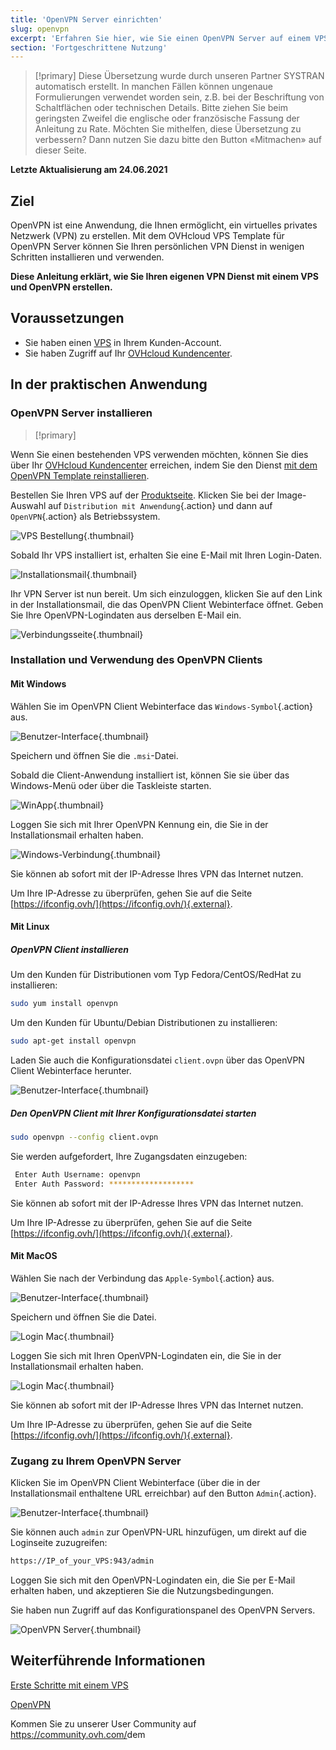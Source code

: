 ```yaml
---
title: 'OpenVPN Server einrichten'
slug: openvpn
excerpt: 'Erfahren Sie hier, wie Sie einen OpenVPN Server auf einem VPS installieren'
section: 'Fortgeschrittene Nutzung'
---
```


> [!primary]
> Diese Übersetzung wurde durch unseren Partner SYSTRAN automatisch erstellt. In manchen Fällen können ungenaue Formulierungen verwendet worden sein, z.B. bei der Beschriftung von Schaltflächen oder technischen Details. Bitte ziehen Sie beim geringsten Zweifel die englische oder französische Fassung der Anleitung zu Rate. Möchten Sie mithelfen, diese Übersetzung zu verbessern? Dann nutzen Sie dazu bitte den Button «Mitmachen» auf dieser Seite.
>

**Letzte Aktualisierung am 24.06.2021**

## Ziel

OpenVPN ist eine Anwendung, die Ihnen ermöglicht, ein virtuelles privates Netzwerk (VPN) zu erstellen. Mit dem OVHcloud VPS Template für OpenVPN Server können Sie Ihren persönlichen VPN Dienst in wenigen Schritten installieren und verwenden.

**Diese Anleitung erklärt, wie Sie Ihren eigenen VPN Dienst mit einem VPS und OpenVPN erstellen.**

## Voraussetzungen

- Sie haben einen [VPS](https://www.ovhcloud.com/de/vps/) in Ihrem Kunden-Account.
- Sie haben Zugriff auf Ihr [OVHcloud Kundencenter](https://www.ovh.com/auth/?action=gotomanager&from=https://www.ovh.de/&ovhSubsidiary=de).

## In der praktischen Anwendung

### OpenVPN Server installieren

> [!primary]
>
Wenn Sie einen bestehenden VPS verwenden möchten, können Sie dies über Ihr [OVHcloud Kundencenter](https://www.ovh.com/auth/?action=gotomanager&from=https://www.ovh.de/&ovhSubsidiary=de) erreichen, indem Sie den Dienst [mit dem OpenVPN Template reinstallieren](../erste-schritte-mit-einem-vps/#vps-installieren-oder-neu-installieren-aktuelle-reihe).
>

Bestellen Sie Ihren VPS auf der [Produktseite](https://www.ovhcloud.com/de/vps/). Klicken Sie bei der Image-Auswahl auf `Distribution mit Anwendung`{.action} und dann auf `OpenVPN`{.action} als Betriebssystem.

![VPS Bestellung](images/order_vps.png){.thumbnail}

Sobald Ihr VPS installiert ist, erhalten Sie eine E-Mail mit Ihren Login-Daten.

![Installationsmail](images/opencredent2.png){.thumbnail}

Ihr VPN Server ist nun bereit. Um sich einzuloggen, klicken Sie auf den Link in der Installationsmail, die das OpenVPN Client Webinterface öffnet. Geben Sie Ihre OpenVPN-Logindaten aus derselben E-Mail ein.

![Verbindungsseite](images/login_user.png){.thumbnail}

### Installation und Verwendung des OpenVPN Clients

#### Mit Windows

Wählen Sie im OpenVPN Client Webinterface das `Windows-Symbol`{.action} aus.

![Benutzer-Interface](images/windows_client.png){.thumbnail}

Speichern und öffnen Sie die `.msi`-Datei.

Sobald die Client-Anwendung installiert ist, können Sie sie über das Windows-Menü oder über die Taskleiste starten.

![WinApp](images/win_launch.png){.thumbnail}

Loggen Sie sich mit Ihrer OpenVPN Kennung ein, die Sie in der Installationsmail erhalten haben.

![Windows-Verbindung](images/win_login.png){.thumbnail}

Sie können ab sofort mit der IP-Adresse Ihres VPN das Internet nutzen.

Um Ihre IP-Adresse zu überprüfen, gehen Sie auf die Seite [https://ifconfig.ovh/](https://ifconfig.ovh/){.external}.

#### Mit Linux

##### **OpenVPN Client installieren**

Um den Kunden für Distributionen vom Typ Fedora/CentOS/RedHat zu installieren:

```sh
sudo yum install openvpn
```

Um den Kunden für Ubuntu/Debian Distributionen zu installieren:

```sh
sudo apt-get install openvpn
```

Laden Sie auch die Konfigurationsdatei `client.ovpn` über das OpenVPN Client Webinterface herunter.

![Benutzer-Interface](images/ovpn.png){.thumbnail}

##### **Den OpenVPN Client mit Ihrer Konfigurationsdatei starten**

```sh
sudo openvpn --config client.ovpn
```

Sie werden aufgefordert, Ihre Zugangsdaten einzugeben:

```sh
 Enter Auth Username: openvpn
 Enter Auth Password: *******************
```

Sie können ab sofort mit der IP-Adresse Ihres VPN das Internet nutzen.

Um Ihre IP-Adresse zu überprüfen, gehen Sie auf die Seite [https://ifconfig.ovh/](https://ifconfig.ovh/){.external}.

#### Mit MacOS

Wählen Sie nach der Verbindung das `Apple-Symbol`{.action} aus.

![Benutzer-Interface](images/mac_client.png){.thumbnail}

Speichern und öffnen Sie die Datei.

![Login Mac](images/login_screen_mac.png){.thumbnail}

Loggen Sie sich mit Ihren OpenVPN-Logindaten ein, die Sie in der Installationsmail erhalten haben.

![Login Mac](images/connection_openvpn_mac.png){.thumbnail}

Sie können ab sofort mit der IP-Adresse Ihres VPN das Internet nutzen.

Um Ihre IP-Adresse zu überprüfen, gehen Sie auf die Seite [https://ifconfig.ovh/](https://ifconfig.ovh/){.external}.

### Zugang zu Ihrem OpenVPN Server

Klicken Sie im OpenVPN Client Webinterface (über die in der Installationsmail enthaltene URL erreichbar) auf den Button `Admin`{.action}.

![Benutzer-Interface](images/admin_button.png){.thumbnail}

Sie können auch `admin` zur OpenVPN-URL hinzufügen, um direkt auf die Loginseite zuzugreifen:

```sh
https://IP_of_your_VPS:943/admin
```

Loggen Sie sich mit den OpenVPN-Logindaten ein, die Sie per E-Mail erhalten haben, und akzeptieren Sie die Nutzungsbedingungen.

Sie haben nun Zugriff auf das Konfigurationspanel des OpenVPN Servers.

![OpenVPN Server](images/admin_access.png){.thumbnail}

## Weiterführende Informationen

[Erste Schritte mit einem VPS](../erste-schritte-mit-einem-vps/)

[OpenVPN](https://openvpn.net/)

Kommen Sie zu unserer User Community auf <https://community.ovh.com/>dem